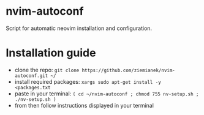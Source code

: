 # nvim-autoconf
Script for automatic neovim installation and configuration.

# Installation guide
* clone the repo: `git clone https://github.com/ziemianek/nvim-autoconf.git ~/`
* install required packages: `xargs sudo apt-get install -y <packages.txt`
* paste in your terminal: `( cd ~/nvim-autoconf ; chmod 755 nv-setup.sh ; ./nv-setup.sh )`
* from then follow instructions displayed in your terminal
